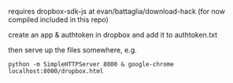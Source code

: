 requires dropbox-sdk-js at evan/battaglia/download-hack
(for now compiled included in this repo)

create an app & authtoken in dropbox and add it to authtoken.txt

then serve up the files somewhere, e.g.

```python -m SimpleHTTPServer 8000 & google-chrome localhost:8000/dropbox.html```
